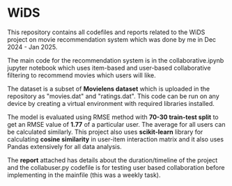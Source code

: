 # WiDS
This repository contains all codefiles and reports related to the WiDS project on movie recommendation system which was done by me in Dec 2024 - Jan 2025.


The main code for the recommendation system is in the collaborative.ipynb jupyter notebook which uses item-based and user-based collaborative filtering to recommend movies which users will like.

The dataset is a subset of **Movielens dataset** which is uploaded in the repository as "movies.dat" and "ratings.dat". This code can be run on any device by creating a virtual environment with required libraries installed.

The model is evaluated using RMSE method with **70-30 train-test split** to get an RMSE value of **1.77** of a particular user. The average for all users can be calculated similarly.
This project also uses **scikit-learn** library for calculating **cosine similarity** in user-item interaction matrix and it also uses Pandas extensively for all data analysis.

The **report** attached has details about the duration/timeline of the project and the collabuser.py codefile is for testing user based collaboration before implementing in the mainfile (this was a weekly task).
